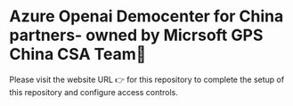 # Azure Openai Democenter for China partners- owned by Micrsoft GPS China CSA Team:wave:
    
Please visit the website URL :point_right: for this repository to complete the setup of this repository and configure access controls.
